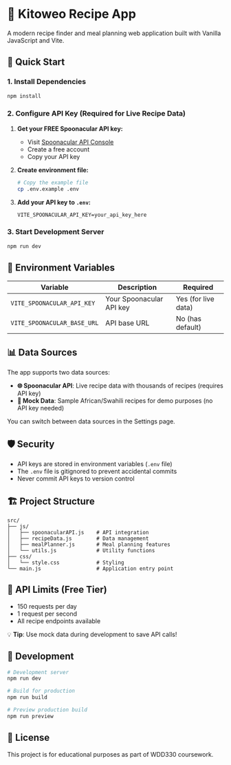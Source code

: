 # 🍳 Kitoweo Recipe App

A modern recipe finder and meal planning web application built with Vanilla JavaScript and Vite.

## 🚀 Quick Start

### 1. Install Dependencies
```bash
npm install
```

### 2. Configure API Key (Required for Live Recipe Data)

1. **Get your FREE Spoonacular API key:**
   - Visit [Spoonacular API Console](https://spoonacular.com/food-api/console#Dashboard)
   - Create a free account
   - Copy your API key

2. **Create environment file:**
   ```bash
   # Copy the example file
   cp .env.example .env
   ```

3. **Add your API key to `.env`:**
   ```env
   VITE_SPOONACULAR_API_KEY=your_api_key_here
   ```

### 3. Start Development Server
```bash
npm run dev
```

## 🔧 Environment Variables

| Variable | Description | Required |
|----------|-------------|----------|
| `VITE_SPOONACULAR_API_KEY` | Your Spoonacular API key | Yes (for live data) |
| `VITE_SPOONACULAR_BASE_URL` | API base URL | No (has default) |

## 📊 Data Sources

The app supports two data sources:

- **🌐 Spoonacular API**: Live recipe data with thousands of recipes (requires API key)
- **💾 Mock Data**: Sample African/Swahili recipes for demo purposes (no API key needed)

You can switch between data sources in the Settings page.

## 🛡️ Security

- API keys are stored in environment variables (`.env` file)
- The `.env` file is gitignored to prevent accidental commits
- Never commit API keys to version control

## 🏗️ Project Structure

```
src/
├── js/
│   ├── spoonacularAPI.js    # API integration
│   ├── recipeData.js        # Data management
│   ├── mealPlanner.js       # Meal planning features
│   └── utils.js             # Utility functions
├── css/
│   └── style.css            # Styling
└── main.js                  # Application entry point
```

## 🔑 API Limits (Free Tier)

- 150 requests per day
- 1 request per second
- All recipe endpoints available

💡 **Tip**: Use mock data during development to save API calls!

## 🧪 Development

```bash
# Development server
npm run dev

# Build for production
npm run build

# Preview production build
npm run preview
```

## 📝 License

This project is for educational purposes as part of WDD330 coursework.
